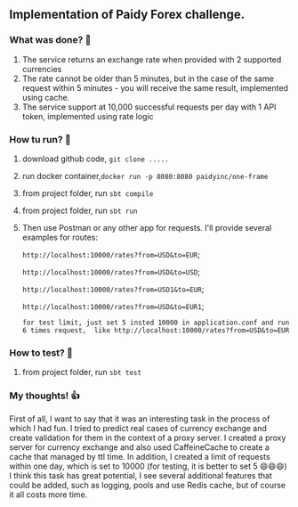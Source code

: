 ## Implementation of Paidy Forex challenge.

### What was done? 👀️

1. The service returns an exchange rate when provided with 2 supported currencies
2. The rate cannot be older than 5 minutes, but in the case of the same request within 5 minutes - you will receive the same result, implemented using cache.
3. The service support at 10,000 successful requests per day with 1 API token, implemented using rate logic

### How tu run? 🚀️

1. download github code, `git clone .....`
2. run docker container,`docker run -p 8080:8080 paidyinc/one-frame`
3. from project folder, run `sbt compile`
4. from project folder, run `sbt run`
5. Then use Postman or any other app for requests.
   I'll provide several examples for routes:
   
   `http://localhost:10000/rates?from=USD&to=EUR`;
   
   `http://localhost:10000/rates?from=USD&to=USD`;
   
   `http://localhost:10000/rates?from=USD1&to=EUR`;
   
   `http://localhost:10000/rates?from=USD&to=EUR1`;
   
   `for test limit, just set 5 insted 10000 in application.conf and run 6 times request, 
   like http://localhost:10000/rates?from=USD&to=EUR`

### How to test? 🎉️

1. from project folder, run `sbt test`

### My thoughts! 👍

First of all, I want to say that it was an interesting task in the process of which I had fun. I tried to predict real cases of currency exchange and create validation for them in the context of a proxy server. I created a proxy server for currency exchange and also used CaffeineCache to create a cache that managed by ttl time. In addition, I created a limit of requests within one day, which is set to 10000 (for testing, it is better to set 5 😄😄😄)
I think this task has great potential, I see several additional features that could be added, such as logging, pools and use Redis cache, but of course it all costs more time.
